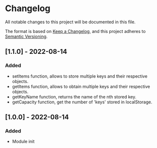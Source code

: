 # Changelog

All notable changes to this project will be documented in this file.

The format is based on [Keep a Changelog](https://keepachangelog.com/en/1.0.0/), and this project adheres to [Semantic Versioning](https://semver.org/spec/v2.0.0.html).

## [1.1.0] - 2022-08-14

### Added

- setItems function, allows to store multiple keys and their respective objects.
- getItems function, allows to obtain multiple keys and their respective objects.
- getKeyName function, returns the name of the nth stored key.
- getCapacity function, get the number of 'keys' stored in localStorage.

## [1.0.0] - 2022-08-14

### Added

- Module init
